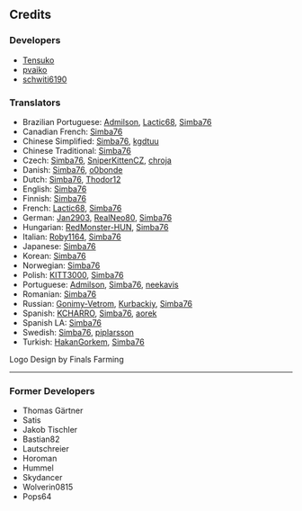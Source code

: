 ## Credits
### Developers
* [Tensuko](https://github.com/Tensuko)
* [pvaiko](https://github.com/pvaiko)
* [schwiti6190](https://github.com/schwiti6190)

### Translators
* Brazilian Portuguese: [Admilson](https://github.com/Admilson), [Lactic68](https://github.com/Lactic68), [Simba76](https://github.com/Simba76)
* Canadian French: [Simba76](https://github.com/Simba76)
* Chinese Simplified: [Simba76](https://github.com/Simba76), [kgdtuu](https://github.com/kgdtuu)
* Chinese Traditional: [Simba76](https://github.com/Simba76)
* Czech: [Simba76](https://github.com/Simba76), [SniperKittenCZ](https://github.com/SniperKittenCZ), [chroja](https://github.com/chroja)
* Danish: [Simba76](https://github.com/Simba76), [o0bonde](https://github.com/o0bonde)
* Dutch: [Simba76](https://github.com/Simba76), [Thodor12](https://github.com/Thodor12)
* English: [Simba76](https://github.com/Simba76)
* Finnish: [Simba76](https://github.com/Simba76)
* French: [Lactic68](https://github.com/Lactic68), [Simba76](https://github.com/Simba76)
* German: [Jan2903](https://github.com/Jan2903), [RealNeo80](https://github.com/RealNeo80), [Simba76](https://github.com/Simba76)
* Hungarian: [RedMonster-HUN](https://github.com/RedMonster-HUN), [Simba76](https://github.com/Simba76)
* Italian: [Roby1164](https://github.com/Roby1164), [Simba76](https://github.com/Simba76)
* Japanese: [Simba76](https://github.com/Simba76)
* Korean: [Simba76](https://github.com/Simba76)
* Norwegian: [Simba76](https://github.com/Simba76)
* Polish: [KITT3000](https://github.com/KITT3000), [Simba76](https://github.com/Simba76)
* Portuguese: [Admilson](https://github.com/Admilson), [Simba76](https://github.com/Simba76), [neekavis](https://github.com/neekavis)
* Romanian: [Simba76](https://github.com/Simba76)
* Russian: [Gonimy-Vetrom](https://github.com/Gonimy-Vetrom), [Kurbackiy](https://github.com/Kurbackiy), [Simba76](https://github.com/Simba76)
* Spanish: [KCHARRO](https://github.com/KCHARRO), [Simba76](https://github.com/Simba76), [aorek](https://github.com/aorek)
* Spanish LA: [Simba76](https://github.com/Simba76)
* Swedish: [Simba76](https://github.com/Simba76), [piplarsson](https://github.com/piplarsson)
* Turkish: [HakanGorkem](https://github.com/HakanGorkem), [Simba76](https://github.com/Simba76)

Logo Design by Finals Farming

___

### Former Developers
* Thomas Gärtner
* Satis
* Jakob Tischler
* Bastian82
* Lautschreier
* Horoman
* Hummel
* Skydancer
* Wolverin0815
* Pops64

